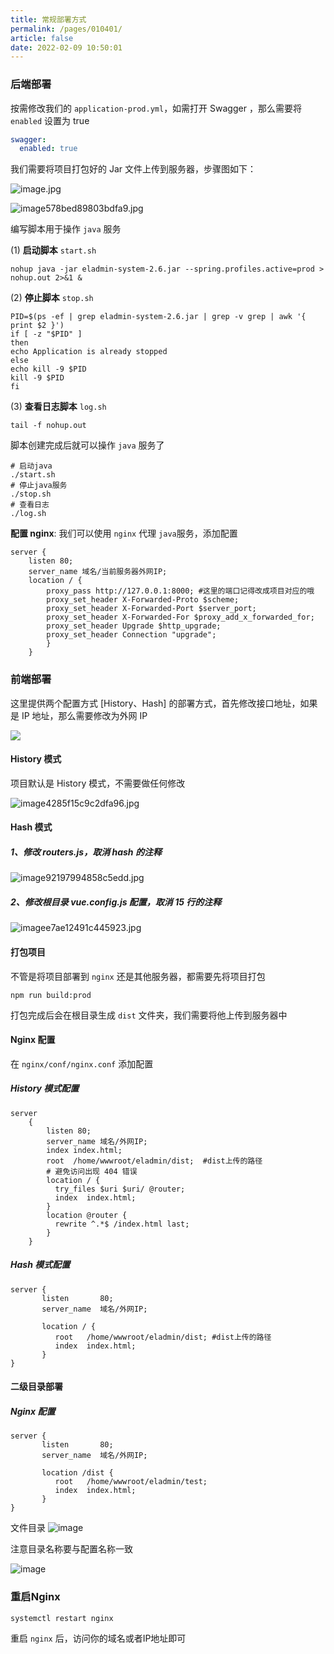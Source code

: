 ```yaml
---
title: 常规部署方式
permalink: /pages/010401/
article: false
date: 2022-02-09 10:50:01
---
```


### 后端部署

按需修改我们的 ```application-prod.yml```，如需打开 Swagger ，那么需要将 `enabled` 设置为 true
```yaml
swagger:
  enabled: true
```

我们需要将项目打包好的 Jar 文件上传到服务器，步骤图如下：

![image.jpg](/images/2020/09/17/image.jpg)

![image578bed89803bdfa9.jpg](/images/2020/09/17/image578bed89803bdfa9.jpg)

编写脚本用于操作 ```java``` 服务

(1) **启动脚本** ```start.sh ```<br>
```
nohup java -jar eladmin-system-2.6.jar --spring.profiles.active=prod > nohup.out 2>&1 &
```
(2) **停止脚本** ```stop.sh ``` <br>
```
PID=$(ps -ef | grep eladmin-system-2.6.jar | grep -v grep | awk '{ print $2 }')
if [ -z "$PID" ]
then
echo Application is already stopped
else
echo kill -9 $PID
kill -9 $PID
fi
```
(3) **查看日志脚本** ```log.sh```
```
tail -f nohup.out
```
脚本创建完成后就可以操作 ```java``` 服务了
```
# 启动java
./start.sh
# 停止java服务
./stop.sh
# 查看日志
./log.sh
```
**配置 nginx**: 我们可以使用 ```nginx``` 代理 ```java```服务，添加配置
```
server {
    listen 80;
    server_name 域名/当前服务器外网IP;
    location / {
        proxy_pass http://127.0.0.1:8000; #这里的端口记得改成项目对应的哦
        proxy_set_header X-Forwarded-Proto $scheme;
        proxy_set_header X-Forwarded-Port $server_port;
        proxy_set_header X-Forwarded-For $proxy_add_x_forwarded_for;
        proxy_set_header Upgrade $http_upgrade;
        proxy_set_header Connection "upgrade";
        }
    }
```
### 前端部署
这里提供两个配置方式 [History、Hash] 的部署方式，首先修改接口地址，如果是 IP 地址，那么需要修改为外网 IP

![](/images/2020/06/25/20200605162316.jpg)

#### History 模式

项目默认是 History 模式，不需要做任何修改

![image4285f15c9c2dfa96.jpg](/images/2020/09/17/image4285f15c9c2dfa96.jpg)

#### Hash 模式

##### 1、修改 routers.js，取消 hash 的注释

![image92197994858c5edd.jpg](/images/2020/09/17/image92197994858c5edd.jpg)

##### 2、修改根目录 vue.config.js 配置，取消 15 行的注释

![imagee7ae12491c445923.jpg](/images/2020/09/17/imagee7ae12491c445923.jpg)

#### 打包项目
不管是将项目部署到 ```nginx``` 还是其他服务器，都需要先将项目打包
```
npm run build:prod
```
打包完成后会在根目录生成 ```dist``` 文件夹，我们需要将他上传到服务器中

#### Nginx 配置
在 ```nginx/conf/nginx.conf```  添加配置
##### History 模式配置
```
server
    {
        listen 80;
        server_name 域名/外网IP;
        index index.html;
        root  /home/wwwroot/eladmin/dist;  #dist上传的路径
        # 避免访问出现 404 错误
        location / {
          try_files $uri $uri/ @router;
          index  index.html;
        }
        location @router {
          rewrite ^.*$ /index.html last;
        }  
    } 
```
##### Hash 模式配置
```
server {
	   listen       80;
	   server_name  域名/外网IP;

	   location / {
	      root   /home/wwwroot/eladmin/dist; #dist上传的路径
	      index  index.html;
	   }
}
```
#### 二级目录部署

##### Nginx 配置
```
server {
	   listen       80;
	   server_name  域名/外网IP;

	   location /dist {
	      root   /home/wwwroot/eladmin/test;
	      index  index.html;
	   }
}
```
文件目录
![image](/images/2020/06/25/CIyQda.jpg)

注意目录名称要与配置名称一致

![image](/images/2020/06/25/PP6D6b.jpg)

### 重启Nginx
```
systemctl restart nginx
```
重启 ```nginx``` 后，访问你的域名或者IP地址即可

<Vssue :title="$title" />
